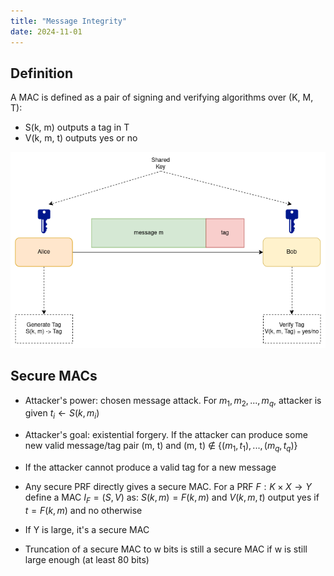 ```yaml
---
title: "Message Integrity"
date: 2024-11-01
---
```

## Definition

A MAC is defined as a pair of signing and verifying algorithms over (K, M, T):

- S(k, m) outputs a tag in T
- V(k, m, t) outputs yes or no

![MAC Definition](https://raw.githubusercontent.com/da0p/GithubPage/main/docs/assets/MAC_Definition.drawio.png)

## Secure MACs

- Attacker's power: chosen message attack. For $m_1, m_2, ..., m_q$, attacker is given $t_i \leftarrow S(k, m_i)$
- Attacker's goal: existential forgery. If the attacker can produce some new valid message/tag pair (m, t) and (m, t) $\not\in$ $\{(m_1, t_1), ..., (m_q, t_q)\}$
- If the attacker cannot produce a valid tag for a new message

- Any secure PRF directly gives a secure MAC. For a PRF $F: K \times X \rightarrow Y$ define a MAC $I_F = (S, V)$ as: $S(k, m) = F(k, m)$ and $V(k, m, t)$ output yes if $t = F(k, m)$ and no otherwise

- If Y is large, it's a secure MAC

- Truncation of a secure MAC to w bits is still a secure MAC if w is still large enough (at least 80 bits)